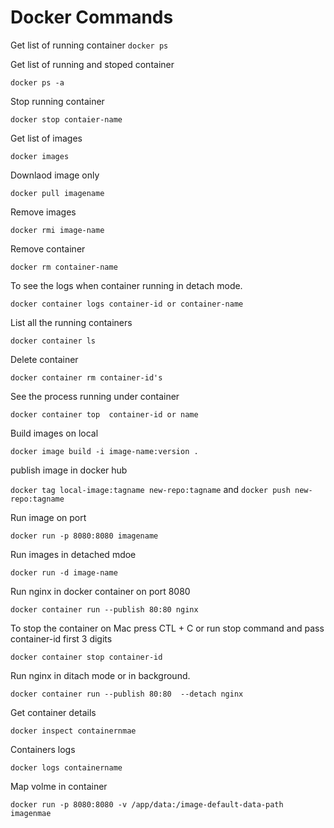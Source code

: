 # Docker Commands

Get list of running container
`docker ps`

Get list of running and stoped container

`docker ps -a`

Stop running container

`docker stop contaier-name`

Get list of images

`docker images`

Downlaod image only

`docker pull imagename`

Remove images

`docker rmi image-name`

Remove container

`docker rm container-name`

To see the logs when container running in detach mode.

`docker container logs container-id or container-name`

List all the running containers

`docker container ls`

Delete container

`docker container rm container-id's`

See the process running under container

`docker container top  container-id or name`

Build images on local

`docker image build -i image-name:version .`

publish image in docker hub

`docker tag local-image:tagname new-repo:tagname`
and
`docker push new-repo:tagname`

Run image on port

`docker run -p 8080:8080 imagename`

Run images in detached mdoe

`docker run -d image-name`

Run nginx in docker container on port 8080

`docker container run --publish 80:80 nginx`

To stop the container on Mac press CTL + C or run stop command and pass container-id first 3 digits

`docker container stop container-id`

Run nginx in ditach mode or in background.

`docker container run --publish 80:80  --detach nginx`

Get container details

`docker inspect containernmae`

Containers logs

`docker logs containername`

Map volme in container

`docker run -p 8080:8080 -v /app/data:/image-default-data-path imagenmae`
